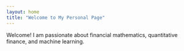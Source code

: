 ```yaml
---
layout: home
title: "Welcome to My Personal Page"
---
```


Welcome! I am passionate about financial mathematics, quantitative finance, and machine learning.
